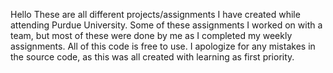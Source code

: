 Hello
These are all different projects/assignments I have created while attending Purdue University. 
Some of these assignments I worked on with a team, but most of these were done by me as I completed my weekly assignments. 
All of this code is free to use. I apologize for any mistakes in the source code, as this was all created with learning as first priority.  
